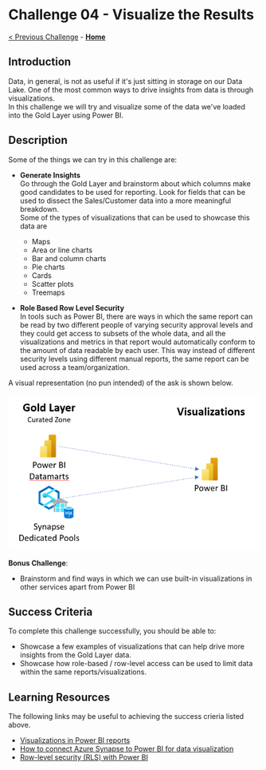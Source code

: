 # Challenge 04 - Visualize the Results

[< Previous Challenge](./Challenge-03.md) - **[Home](../README.md)**

## Introduction
Data, in general, is not as useful if it's just sitting in storage on our Data Lake. One of the most common ways to drive insights from data is through visualizations.  
In this challenge we will try and visualize some of the data we've loaded into the Gold Layer using Power BI.

## Description
Some of the things we can try in this challenge are:
- __Generate Insights__  
  Go through the Gold Layer and brainstorm about which columns make good candidates to be used for reporting. Look for fields that can be used to dissect the Sales/Customer data into a more meaningful breakdown.  
  Some of the types of visualizations that can be used to showcase this data are
  - Maps
  - Area or line charts
  - Bar and column charts
  - Pie charts
  - Cards
  - Scatter plots
  - Treemaps

- __Role Based Row Level Security__  
  In tools such as Power BI, there are ways in which the same report can be read by two different people of varying security approval levels and they could get access to subsets of the whole data, and all the visualizations and metrics in that report would automatically conform to the amount of data readable by each user. This way instead of different security levels using different manual reports, the same report can be used across a team/organization.
  
A visual representation (no pun intended) of the ask is shown below.  
  
![picture alt](../img/Visualizations.png) 
  
__Bonus Challenge__:  
- Brainstorm and find ways in which we can use built-in visualizations in other services apart from Power BI
  

## Success Criteria
To complete this challenge successfully, you should be able to:
- Showcase a few examples of visualizations that can help drive more insights from the Gold Layer data.
- Showcase how role-based / row-level access can be used to limit data within the same reports/visualizations.
  

## Learning Resources
The following links may be useful to achieving the success crieria listed above.
- [Visualizations in Power BI reports](https://learn.microsoft.com/en-us/power-bi/visuals/power-bi-report-visualizations)
- [How to connect Azure Synapse to Power BI for data visualization](https://techcommunity.microsoft.com/t5/educator-developer-blog/how-to-connect-azure-synapse-to-power-bi-for-data-visualization/ba-p/3614555) 
- [Row-level security (RLS) with Power BI](https://learn.microsoft.com/en-us/power-bi/enterprise/service-admin-rls)
